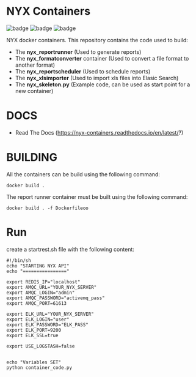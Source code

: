 # NYX Containers

![badge](https://img.shields.io/badge/made%20with-python-blue.svg?style=flat-square)
![badge](https://img.shields.io/github/languages/code-size/snuids/nyx_containers)
![badge](https://img.shields.io/github/last-commit/snuids/nyx_containers)

NYX docker containers. This repository contains the code used to build:

* The **nyx_reportrunner** (Used to generate reports)
* The **nyx_formatconverter** container (Used to convert a file format to another format)
* The **nyx_reportscheduler** (Used to schedule reports)
* The **nyx_xlsimporter** (Used to import xls files into Elasic Search)
* The **nyx_skeleton.py** (Example code, can be used as start point for a new container)

# DOCS
* Read The Docs (https://nyx-containers.readthedocs.io/en/latest/?)

# BUILDING

All the containers can be build using the following command:

```
docker build .
```

The report runner container must be built using the following command:

```
docker build . -f Dockerfileoo
```

# Run

create a startrest.sh file with the following content:

```
#!/bin/sh
echo "STARTING NYX API"
echo "================"

export REDIS_IP="localhost"
export AMQC_URL="YOUR_NYX_SERVER"
export AMQC_LOGIN="admin"
export AMQC_PASSWORD="activemq_pass"
export AMQC_PORT=61613

export ELK_URL="YOUR_NYX_SERVER"
export ELK_LOGIN="user"
export ELK_PASSWORD="ELK_PASS"
export ELK_PORT=9200
export ELK_SSL=true

export USE_LOGSTASH=false


echo "Variables SET"
python container_code.py 
```
